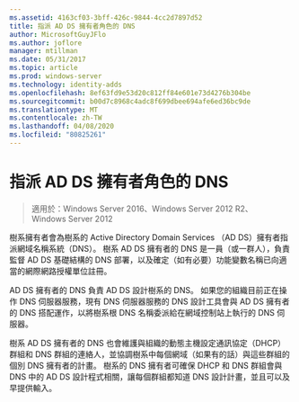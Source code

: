```yaml
---
ms.assetid: 4163cf03-3bff-426c-9844-4cc2d7897d52
title: 指派 AD DS 擁有者角色的 DNS
author: MicrosoftGuyJFlo
ms.author: joflore
manager: mtillman
ms.date: 05/31/2017
ms.topic: article
ms.prod: windows-server
ms.technology: identity-adds
ms.openlocfilehash: 8ef63fd9e53d20c812ff84e601e73d4276b304be
ms.sourcegitcommit: b00d7c8968c4adc8f699dbee694afe6ed36bc9de
ms.translationtype: MT
ms.contentlocale: zh-TW
ms.lasthandoff: 04/08/2020
ms.locfileid: "80825261"
---
```

# <a name="assigning-the-dns-for-ad-ds-owner-role"></a>指派 AD DS 擁有者角色的 DNS

>適用於：Windows Server 2016、Windows Server 2012 R2、Windows Server 2012

樹系擁有者會為樹系的 Active Directory Domain Services （AD DS）擁有者指派網域名稱系統（DNS）。 樹系 AD DS 擁有者的 DNS 是一員（或一群人），負責監督 AD DS 基礎結構的 DNS 部署，以及確定（如有必要）功能變數名稱已向適當的網際網路授權單位註冊。  
  
AD DS 擁有者的 DNS 負責 AD DS 設計樹系的 DNS。 如果您的組織目前正在操作 DNS 伺服器服務，現有 DNS 伺服器服務的 DNS 設計工具會與 AD DS 擁有者的 DNS 搭配運作，以將樹系根 DNS 名稱委派給在網域控制站上執行的 DNS 伺服器。  
  
樹系 AD DS 擁有者的 DNS 也會維護與組織的動態主機設定通訊協定（DHCP）群組和 DNS 群組的連絡人，並協調樹系中每個網域（如果有的話）與這些群組的個別 DNS 擁有者的計畫。 樹系的 DNS 擁有者可確保 DHCP 和 DNS 群組會與 DNS 中的 AD DS 設計程式相關，讓每個群組都知道 DNS 設計計畫，並且可以及早提供輸入。  
  


